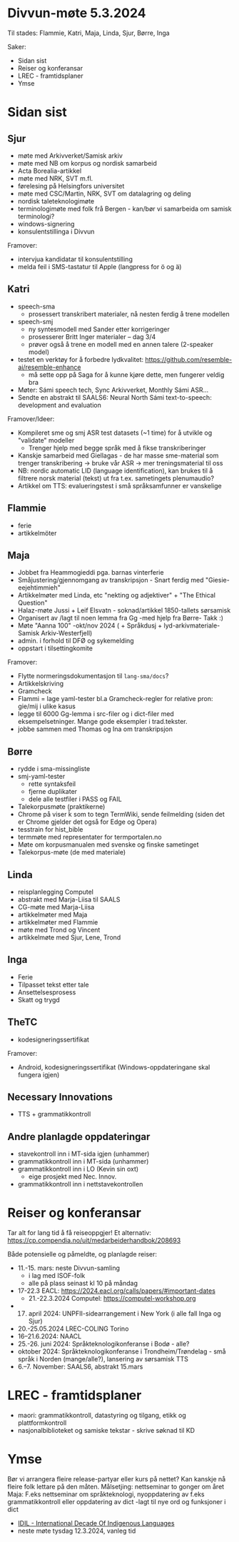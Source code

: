 # Divvun-møte 5.3.2024

Til stades: Flammie, Katri, Maja, Linda, Sjur, Børre, Inga

Saker:

- Sidan sist
- Reiser og konferansar
- LREC - framtidsplaner
- Ymse

# Sidan sist

## Sjur

- møte med Arkivverket/Samisk arkiv
- møte med NB om korpus og nordisk samarbeid
- Acta Borealia-artikkel
- møte med NRK, SVT m.fl.
- førelesing på Helsingfors universitet
- møte med CSC/Martin, NRK, SVT om datalagring og deling
- nordisk taleteknologimøte
- terminologimøte med folk frå Bergen - kan/bør vi samarbeida om samisk terminologi?
- windows-signering
- konsulentstillinga i Divvun

Framover:
- intervjua kandidatar til konsulentstilling
- melda feil i SMS-tastatur til Apple (langpress for ö og ä)

## Katri

- speech-sma
    - prosessert transkribert materialer, nå nesten ferdig å trene modellen
- speech-smj
    - ny syntesmodell med Sander etter korrigeringer
    - prosesserer Britt Inger materialer – dag 3/4 
    - prøver også å trene en modell med en annen talere (2-speaker model)
- testet en verktøy for å forbedre lydkvalitet: <https://github.com/resemble-ai/resemble-enhance>
    - må sette opp på Saga for å kunne kjøre dette, men fungerer veldig bra 
- Møter: Sámi speech tech, Sync Arkivverket, Monthly Sámi ASR...
- Sendte en abstrakt til SAALS6: Neural North Sámi text-to-speech: development and evaluation

Framover/Ideer:

- Kompileret sme og smj ASR test datasets (~1 time) for å utvikle og "validate" modeller
  - Trenger hjelp med begge språk med å fikse transkriberinger
- Kanskje samarbeid med Giellagas - de har masse sme-material som trenger transkribering -> bruke vår ASR -> mer treningsmaterial til oss
- NB: nordic automatic LID (language identification), kan brukes til å filtrere norsk material (tekst) ut fra t.ex. sametingets plenumaudio?
- Artikkel om TTS: evalueringstest i små språksamfunner er vanskelige

## Flammie

- ferie
- artikkelmöter

## Maja

- Jobbet fra Heammogieddi pga. barnas vinterferie
- Småjustering/gjennomgang av transkripsjon - Snart ferdig med "Giesie-eejehtimmieh"
- Artikkelmøter med Linda, etc "nekting og adjektiver" + "The Ethical Question"
- Halaz-møte Jussi + Leif Elsvatn - soknad/artikkel 1850-tallets sørsamisk
- Organisert av /lagt til noen lemma fra Gg -med hjelp fra Børre- Takk :)
- Møte "Aanna 100" -okt/nov 2024 ( + Språkdusj + lyd-arkivmateriale-Samisk Arkiv-Westerfjell)
- admin. i forhold til DFØ og sykemelding
- oppstart i tilsettingkomite
 
Framover:

- Flytte normeringsdokumentasjon til `lang-sma/docs`?
- Artikkelskriving
- Gramcheck
- Flammi = lage yaml-tester bl.a Gramcheck-regler for relative pron: gie/mij i ulike kasus
- legge til 6000 Gg-lemma i src-filer og i dict-filer med eksempelsetninger. Mange gode eksempler i trad.tekster.
- jobbe sammen med Thomas og Ina om transkripsjon

## Børre

- rydde i sma-missingliste
- smj-yaml-tester
  - rette syntaksfeil
  - fjerne duplikater
  - dele alle testfiler i PASS og FAIL
- Talekorpusmøte (praktikerne)
- Chrome på viser ǩ som to tegn TermWiki, sende feilmelding (siden det er Chrome
  gjelder det også for Edge og Opera)
- tesstrain for hist_bible
- termmøte med representater for termportalen.no
- Møte om korpusmanualen med svenske og finske sametinget
- Talekorpus-møte (de med materiale)

## Linda

- reisplanlegging Computel
- abstrakt med Marja-Liisa til SAALS
- CG-møte med Marja-Liisa
- artikkelmøter med Maja
- artikkelmøter med Flammie
- møte med Trond og Vincent
- artikkelmøte med Sjur, Lene, Trond

## Inga

- Ferie
- Tilpasset tekst etter tale
- Ansettelsesprosess
- Skatt og trygd

## TheTC

- kodesigneringssertifikat

Framover:

- Android, kodesigneringssertifikat (Windows-oppdateringane skal fungera igjen)

## Necessary Innovations

- TTS + grammatikkontroll

## Andre planlagde oppdateringar

- stavekontroll inn i MT-sida igjen (unhammer)
- grammatikkontroll inn i MT-sida (unhammer)
- grammatikkontroll inn i LO (Kevin sin oxt)
  - eige prosjekt med Nec. Innov.
- grammatikkontroll inn i nettstavekontrollen

# Reiser og konferansar

Tar alt for lang tid å få reiseoppgjer!
Et alternativ: <https://cp.compendia.no/uit/medarbeiderhandbok/208693>

Både potensielle og påmeldte, og planlagde reiser:

- 11.-15. mars: neste Divvun-samling
  - i lag med ISOF-folk
  - alle på plass seinast kl 10 på måndag
- 17-22.3 EACL: <https://2024.eacl.org/calls/papers/#important-dates>
    - 21.-22.3.2024 Computel: <https://computel-workshop.org>
- 17. april 2024: UNPFII-sidearrangement i New York (i alle fall Inga og Sjur)
- 20.-25.05.2024 LREC-COLING Torino
- 16–21.6.2024: NAACL
- 25.-26. juni 2024: Språkteknologikonferanse i Bodø - alle?
- oktober 2024: Språkteknologikonferanse i Trondheim/Trøndelag - små språk i Norden (mange/alle?), lansering av sørsamisk TTS
- 6.–7. November: SAALS6, abstrakt 15.mars 

# LREC - framtidsplaner

- maori: grammatikkontroll, datastyring og tilgang, etikk og plattformkontroll
- nasjonalbiblioteket og samiske tekstar - skrive søknad til KD

# Ymse

Bør vi arrangera fleire release-partyar eller kurs på nettet? Kan kanskje nå fleire folk lettare på den måten. Målsetjing: nettseminar to gonger om året
Maja: F.eks nettseminar om språkteknologi, nyoppdatering av f.eks grammatikkontroll eller oppdatering av dict -lagt til nye ord og funksjoner i dict

- [IDIL - International Decade Of Indigenous Languages](https://fpcc.ca/stories/the-decade-of-indigenous-languages/)
- neste møte tysdag 12.3.2024, vanleg tid